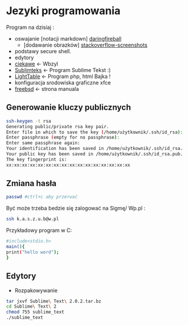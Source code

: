 Jezyki programowania
==

 Program na dzisiaj : 


* oswajanie [notacji markdown] [daringfireball]
  - [dodawanie obrazków] [stackoverflow-screenshots]
* podstawy secure shell.
* edytory
* [ciekawe] <- Wbzyl
* [Sublimteks] <- Program Sublime Tekst :)
* [LightTable] <- Program php, html Bajka !
* konfiguracja srodowiska graficzne xfce
* [freebsd] <- strona manuala

## Generowanie kluczy publicznych

```sh
ssh-keygen -t rsa
Generating public/private rsa key pair.
Enter file in which to save the key (/home/użytkownik/.ssh/id_rsa):
Enter passphrase (empty for no passphrase):
Enter same passphrase again:
Your identification has been saved in /home/użytkownik/.ssh/id_rsa.
Your public key has been saved in /home/użytkownik/.ssh/id_rsa.pub.
The key fingerprint is:
xx:xx:xx:xx:xx:xx:xx:xx:xx:xx:xx:xx:xx:xx:xx:xx

```


## Zmiana hasła

```sh
passwd #ctrl+c aby przerwać
```

Być może trzeba bedzie się zalogować na Sigmę/ Wp.pl :

```sh
ssh k.a.s.z.u.b@w.pl
```
Przykładowy program w C:

```sh
#include<stdio.h>
main(){
print("hello word");
}
```
[freebsd]: http://www.freebsd.org/cgi/man.cgi
[daringfireball]: http://daringfireball.net/projects/markdown/basics
[stackoverflow-screenshots]:http://daringfireball.net/projects/markdown/basics
[ciekawe]:http://wbzyl.inf.ug.edu.pl/sp/
[Sublimteks]:http://www.sublimetext.com/
[LightTable]:http://www.lighttable.com/

## Edytory 
* Rozpakowywanie

```sh
tar jxvf Sublime\ Text\ 2.0.2.tar.bz
cd Sublime\ Text\ 2
chmod 755 sublime_text
./sublime_text
```
